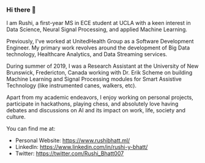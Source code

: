 ### Hi there 👋

I am Rushi, a first-year MS in ECE student at UCLA with a keen interest in Data Science, Neural Signal Processing, and applied Machine Learning.

Previously, I've worked at UnitedHealth Group as a Software Development Engineer. My primary work revolves around the development of Big Data technology, Healthcare Analytics, and Data Streaming services.

During summer of 2019, I was a Research Assistant at the University of New Brunswick, Fredericton, Canada working with Dr. Erik Scheme on building Machine Learning and Signal Processing modules for Smart Assistive Technology (like instrumented canes, walkers, etc).

Apart from my academic endeavors, I enjoy working on personal projects, participate in hackathons, playing chess, and absolutely love having debates and discussions on AI and its impact on work, life, society and culture.

You can find me at:
* Personal Website: https://www.rushibhatt.ml/
* LinkedIn: https://www.linkedin.com/in/rushi-y-bhatt/
* Twitter: https://twitter.com/Rushi_Bhatt007


<!--
**RushiBhatt007/RushiBhatt007** is a ✨ _special_ ✨ repository because its `README.md` (this file) appears on your GitHub profile.

Here are some ideas to get you started:

- 🔭 I’m currently working on ...
- 🌱 I’m currently learning ...
- 👯 I’m looking to collaborate on ...
- 🤔 I’m looking for help with ...
- 💬 Ask me about ...
- 📫 How to reach me: ...
- 😄 Pronouns: ...
- ⚡ Fun fact: ...
-->
